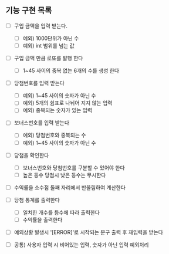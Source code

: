 ## 기능 구현 목록

- [ ] 구입 금액을 입력 받는다.   
    - [ ] 예외) 1000단위가 아닌 수
    - [ ] 예외) int 범위를 넘는 값
- [ ] 구입 금액 만큼 로또를 발행 한다
   - [ ] 1~45 사이의 중복 없는 6개의 수를 생성 한다
- [ ] 당첨번호를 입력 받는다   
    - [ ] 예외) 1~45 사이의 숫자가 아닌 수
    - [ ] 예외) 5개의 쉼표로 나뉘어 지지 않는 입력
    - [ ] 예외) 중복되는 숫자가 있는 입력
- [ ] 보너스번호를 입력 받는다
    - [ ] 예외) 당첨번호와 중복되는 수
    - [ ] 예외) 1~45 사이의 숫자가 아닌 수
- [ ] 당첨을 확인한다
    - [ ] 보너스번호와 당첨번호를 구분할 수 있어야 한다
    - [ ] 높은 등수 당첨시 낮은 등수는 무시한다
- [ ] 수익률을 소수점 둘째 자리에서 반올림하여 계산한다
- [ ] 당첨 통계를 출력한다
    - [ ] 일치한 개수를 등수에 따라 출력한다   
    - [ ] 수익률을 출력한다
- [ ] 예외상황 발생시 '[ERROR]'로 시작되는 문구 출력 후 재입력을 받는다


- [ ] 공통) 사용자 입력 시 비어있는 입력, 숫자가 아닌 입력 예외처리
